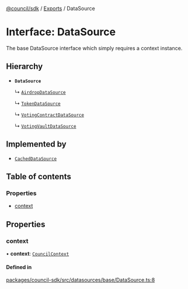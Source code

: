 [@council/sdk](../README.md) / [Exports](../modules.md) / DataSource

# Interface: DataSource

The base DataSource interface which simply requires a context instance.

## Hierarchy

- **`DataSource`**

  ↳ [`AirdropDataSource`](AirdropDataSource.md)

  ↳ [`TokenDataSource`](TokenDataSource.md)

  ↳ [`VotingContractDataSource`](VotingContractDataSource.md)

  ↳ [`VotingVaultDataSource`](VotingVaultDataSource.md)

## Implemented by

- [`CachedDataSource`](../classes/CachedDataSource.md)

## Table of contents

### Properties

- [context](DataSource.md#context)

## Properties

### context

• **context**: [`CouncilContext`](../classes/CouncilContext.md)

#### Defined in

[packages/council-sdk/src/datasources/base/DataSource.ts:8](https://github.com/element-fi/council-monorepo/blob/c29492c/packages/council-sdk/src/datasources/base/DataSource.ts#L8)
